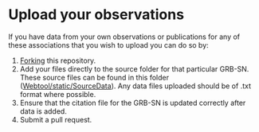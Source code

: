 # Upload your observations
If you have data from your own observations or publications for any of these associations that you wish to upload you can do so by:
1. [Forking](https://github.com/GabrielF98/GRBSNWebtool/fork) this repository. 
2. Add your files directly to the source folder for that particular GRB-SN. These source files can be found in this folder ([Webtool/static/SourceData](https://github.com/GabrielF98/GRBSNWebtool/tree/master/Webtool/static/SourceData)). Any data files uploaded should be of .txt format where possible.
3. Ensure that the citation file for the GRB-SN is updated correctly after data is added. 
4. Submit a pull request.
